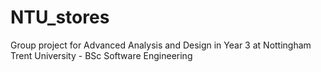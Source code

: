 # NTU_stores
Group project for Advanced Analysis and Design in Year 3 at Nottingham Trent University - BSc Software Engineering
